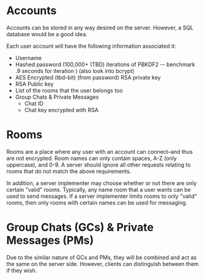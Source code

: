 # Accounts
Accounts can be stored in any way desired on the server. However, a SQL database would be a good idea.

Each user account will have the following information associated it:
* Username
* Hashed password (100,000+ (TBD) iterations of PBKDF2 -- benchmark .9 seconds for iteration ) (also look into bcrypt)
* AES Encrypted (tbd-bit) (from password) RSA private key
* RSA Public key
* List of the rooms that the user belongs too
* Group Chats & Private Messages
  * Chat ID
  * Chat key encrypted with RSA

# Rooms
Rooms are a place where any user with an account can connect–and thus are not encrypted. Room names can only contain spaces, A-Z (only uppercase), and 0-9. A server should ignore all other requests relating to rooms that do not match the above requirements.

In addition, a server implementer may choose whether or not there are only certain "valid" rooms. Typically, any name room that a user wants can be used to send messages. If a server implementer limits rooms to only "valid" rooms, then only rooms with certain names can be used for messaging.

# Group Chats (GCs) & Private Messages (PMs)
Due to the similar nature of GCs and PMs, they will be combined and act as the same on the server side. However, clients can distinguish between them if they wish.

